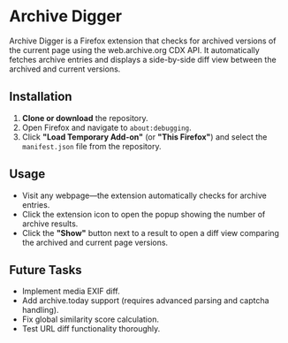 # Archive Digger

Archive Digger is a Firefox extension that checks for archived versions of the current page using the web.archive.org CDX API. It automatically fetches archive entries and displays a side-by-side diff view between the archived and current versions.

## Installation

1. **Clone or download** the repository.
2. Open Firefox and navigate to `about:debugging`.
3. Click **"Load Temporary Add-on"** (or **"This Firefox"**) and select the `manifest.json` file from the repository.

## Usage

- Visit any webpage—the extension automatically checks for archive entries.
- Click the extension icon to open the popup showing the number of archive results.
- Click the **"Show"** button next to a result to open a diff view comparing the archived and current page versions.

## Future Tasks

- Implement media EXIF diff.
- Add archive.today support (requires advanced parsing and captcha handling).
- Fix global similarity score calculation.
- Test URL diff functionality thoroughly.


